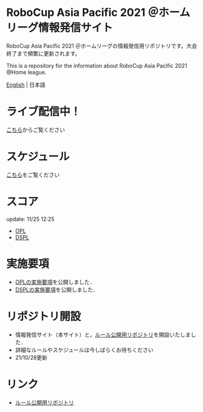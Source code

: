 
# RoboCup Asia Pacific 2021 ＠ホームリーグ情報発信サイト
RoboCup Asia Pacific 2021 ＠ホームリーグの情報発信用リポジトリです。大会終了まで頻繁に更新されます。

This is a repository for the information about RoboCup Asia Pacific 2021 @Home league.

[English](README_en.md) | 日本語

# ライブ配信中！

[こちら](https://youtu.be/EgJm-qzpyok)からご覧ください

# スケジュール

[こちら](./Data/schedule.pdf)をご覧ください

# スコア
update: 11/25 12:25
- [OPL](./Score/スコアシート_11251225_OPL.pdf)
- [DSPL](./Score/スコアシート_11241705_DSPL.pdf)

# 実施要項

- [OPLの実施要項](./Data/opl_jp.md)を公開しました．
- [DSPLの実施要項](./Data/dspl.md)を公開しました．


# リポジトリ開設

- 情報発信サイト（本サイト）と，[ルール公開用リポジトリ](https://github.com/RoboCupAtHomeJP/Rule2021)を開設いたしました．
- 詳細なルールやスケジュールは今しばらくお待ちください
- 21/10/28更新

# リンク
- [ルール公開用リポジトリ](https://github.com/RoboCupAtHomeJP/Rule2021)

